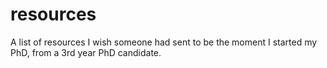 # resources
A list of resources I wish someone had sent to be the moment I started my PhD, from a 3rd year PhD candidate.

